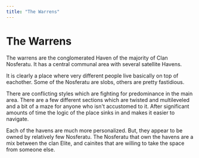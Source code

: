 ```yaml
---
title: "The Warrens"
---
```


# The Warrens

The warrens are the conglomerated Haven of the majority of Clan Nosferatu. It has a central communal area with several satellite Havens. 

It is clearly a place where very different people live basically on top of eachother. Some of the Nosferatu are slobs, others are pretty fastidious. 

There are conflicting styles which are fighting for predominance in the main area. There are a few different sections which are twisted and multileveled and a bit of a maze for anyone who isn't accustomed to it. After significant amounts of time the logic of the place sinks in and makes it easier to navigate.

Each of the havens are much more personalized. But, they appear to be owned by relatively few Nosferatu. The Nosferatu that own the havens are a mix between the clan Elite, and cainites that are willing to take the space from someone else.